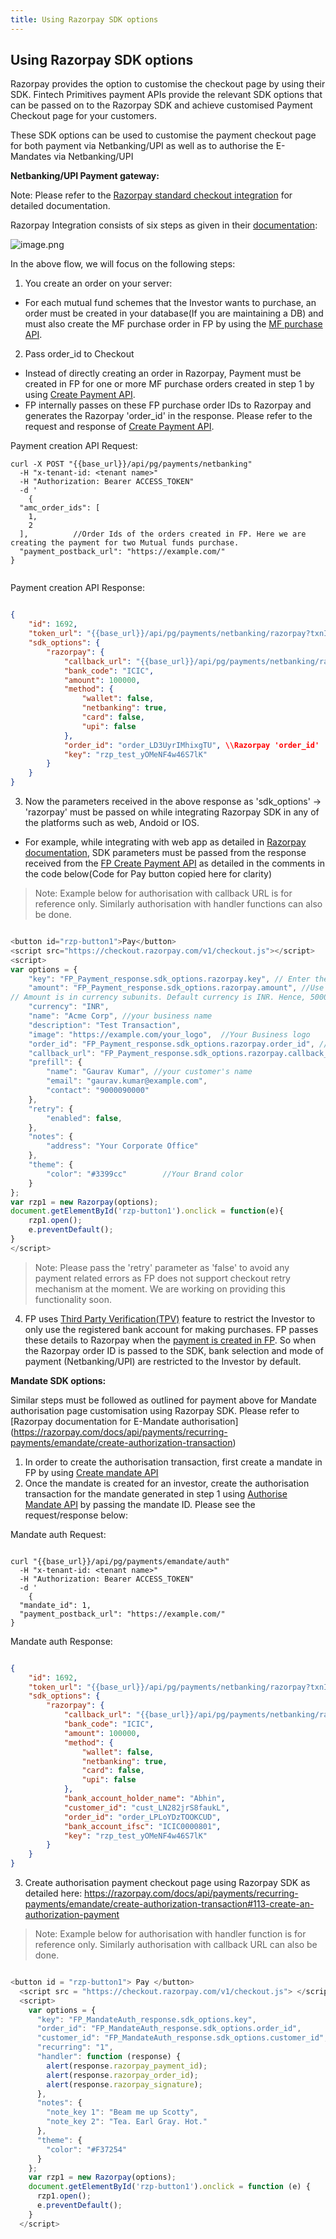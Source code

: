 ```yaml
---
title: Using Razorpay SDK options
---
```

## Using Razorpay SDK options

Razorpay provides the option to customise the checkout page by using their SDK. Fintech Primitives payment APIs provide the relevant SDK options that can be passed on to the Razorpay SDK and achieve customised Payment Checkout page for your customers.

These SDK options can be used to customise the payment checkout page for both payment via Netbanking/UPI as well as to authorise the E-Mandates via Netbanking/UPI

**Netbanking/UPI Payment gateway:**

Note: Please refer to the [Razorpay standard checkout integration](https://razorpay.com/docs/payments/payment-gateway/web-integration/standard/) for detailed documentation.

Razorpay Integration consists of six steps as given in their [documentation](https://razorpay.com/docs/payments/payment-gateway/web-integration/standard/):

![image.png](./image.png)

In the above flow, we will focus on the following steps:
1. You create an order on your server:
  - For each mutual fund schemes that the Investor wants to purchase, an order must be created in your database(If you are maintaining a DB) and must also create the MF purchase order in FP by using the [MF purchase API](https://fintechprimitives.com/docs/api/#create-a-mf-purchase).
2. Pass order_id to Checkout
  - Instead of directly creating an order in Razorpay, Payment must be created in FP for one or more MF purchase orders created in step 1 by using [Create Payment API](https://fintechprimitives.com/docs/api/#create-a-payment).
  - FP internally passes on these FP purchase order IDs to Razorpay and generates the Razorpay 'order_id' in the response. Please refer to the request and response of [Create Payment API](https://fintechprimitives.com/docs/api/#create-a-payment).


Payment creation API Request:

```
curl -X POST "{{base_url}}/api/pg/payments/netbanking"
  -H "x-tenant-id: <tenant name>"
  -H "Authorization: Bearer ACCESS_TOKEN"
  -d '
    {
  "amc_order_ids": [
    1,
    2
  ],          //Order Ids of the orders created in FP. Here we are creating the payment for two Mutual funds purchase.
  "payment_postback_url": "https://example.com/"
}


```

Payment creation API Response:

```json

{
    "id": 1692,
    "token_url": "{{base_url}}/api/pg/payments/netbanking/razorpay?txnId=2c8a6e76-f622-47d8-90c2-746f9fb1d577&txnType=0",
    "sdk_options": {
        "razorpay": {
            "callback_url": "{{base_url}}/api/pg/payments/netbanking/razorpay/capture/1692",
            "bank_code": "ICIC",
            "amount": 100000,
            "method": {
                "wallet": false,
                "netbanking": true,
                "card": false,
                "upi": false
            },
            "order_id": "order_LD3UyrIMhixgTU", \\Razorpay 'order_id'
            "key": "rzp_test_yOMeNF4w46S7lK"
        }
    }
}

```
3. Now the parameters received in the above response as 'sdk_options' -> 'razorpay' must be passed on while integrating Razorpay SDK in any of the platforms such as web, Andoid or IOS.
  - For example, while integrating with web app as detailed in [Razorpay documentation](https://razorpay.com/docs/payments/payment-gateway/web-integration/standard/build-integration#code-to-add-pay-button), SDK parameters must be passed from the response received from the [FP Create Payment API](https://fintechprimitives.com/docs/api/#create-a-payment) as detailed in the comments in the code below(Code for Pay button copied here for clarity)
> Note: Example below for authorisation with callback URL is for reference only. Similarly authorisation with handler functions can also be done.

```javascript

<button id="rzp-button1">Pay</button>
<script src="https://checkout.razorpay.com/v1/checkout.js"></script>
<script>
var options = {
    "key": "FP_Payment_response.sdk_options.razorpay.key", // Enter the Key ID generated from the Dashboard
    "amount": "FP_Payment_response.sdk_options.razorpay.amount", //Use the amount received from FP payment response -> SDK_options -> razorpay -> amount.
// Amount is in currency subunits. Default currency is INR. Hence, 50000 refers to 50000 paise
    "currency": "INR",
    "name": "Acme Corp", //your business name
    "description": "Test Transaction",  
    "image": "https://example.com/your_logo",  //Your Business logo
    "order_id": "FP_Payment_response.sdk_options.razorpay.order_id", //Use the order ID received from FP payment response -> SDK_options -> razorpay -> order_id.
    "callback_url": "FP_Payment_response.sdk_options.razorpay.callback_url", //Use the callback_URL received from FP payment response -> SDK_options -> razorpay -> callback_url.
    "prefill": {
        "name": "Gaurav Kumar", //your customer's name
        "email": "gaurav.kumar@example.com",
        "contact": "9000090000"
    },
    "retry": {
        "enabled": false,          
    },
    "notes": {
        "address": "Your Corporate Office"
    },
    "theme": {
        "color": "#3399cc"        //Your Brand color
    }
};
var rzp1 = new Razorpay(options);
document.getElementById('rzp-button1').onclick = function(e){
    rzp1.open();
    e.preventDefault();
}
</script>
```
> Note: Please pass the 'retry' parameter as 'false' to avoid any payment related errors as FP does not support checkout retry mechanism at the moment. We are working on providing this functionality soon.

4. FP uses [Third Party Verification(TPV)](https://razorpay.com/docs/payments/third-party-validation/) feature to restrict the Investor to only use the registered bank account for making purchases. 
FP passes these details to Razorpay when the [payment is created in FP](https://fintechprimitives.com/docs/api/#create-a-payment). So when the Razorpay order ID is passed to the SDK, bank selection and mode of payment (Netbanking/UPI) are restricted to the Investor by default.

**Mandate SDK options:**

Similar steps must be followed as outlined for payment above for Mandate authorisation page customisation using Razorpay SDK. Please refer to [Razorpay documentation for E-Mandate authorisation] (https://razorpay.com/docs/api/payments/recurring-payments/emandate/create-authorization-transaction)

1. In order to create the authorisation transaction, first create a mandate in FP by using [Create mandate API](https://fintechprimitives.com/docs/api/#create-a-mandate-enach)
2. Once the mandate is created for an investor, create the authorisation transaction for the mandate generated in step 1 using [Authorise Mandate API](https://fintechprimitives.com/docs/api/#authorize-a-mandate-enach) by passing the mandate ID. Please see the request/response below:

Mandate auth Request:
```

curl "{{base_url}}/api/pg/payments/emandate/auth"
  -H "x-tenant-id: <tenant name>"
  -H "Authorization: Bearer ACCESS_TOKEN"
  -d '
    {
  "mandate_id": 1,
  "payment_postback_url": "https://example.com/"
}

```

Mandate auth Response:

```json

{
    "id": 1692,
    "token_url": "{{base_url}}/api/pg/payments/netbanking/razorpay?txnId=2c8a6e76-f622-47d8-90c2-746f9fb1d577&txnType=0",
    "sdk_options": {
        "razorpay": {
            "callback_url": "{{base_url}}/api/pg/payments/netbanking/razorpay/capture/1692",
            "bank_code": "ICIC",
            "amount": 100000,
            "method": {
                "wallet": false,
                "netbanking": true,
                "card": false,
                "upi": false
            },
            "bank_account_holder_name": "Abhin",   
            "customer_id": "cust_LN282jrS8faukL",
            "order_id": "order_LPLoYDzTOOKCUD",
            "bank_account_ifsc": "ICIC0000801",
            "key": "rzp_test_yOMeNF4w46S7lK"
        }
    }
}

```
3. Create authorisation payment checkout page using Razorpay SDK as detailed here: https://razorpay.com/docs/api/payments/recurring-payments/emandate/create-authorization-transaction#113-create-an-authorization-payment 
> Note: Example below for authorisation with handler function is for reference only. Similarly authorisation with callback URL can also be done.

```javascript

<button id = "rzp-button1"> Pay </button>
  <script src = "https://checkout.razorpay.com/v1/checkout.js"> </script>
  <script>
    var options = {
      "key": "FP_MandateAuth_response.sdk_options.key",           
      "order_id": "FP_MandateAuth_response.sdk_options.order_id",
      "customer_id": "FP_MandateAuth_response.sdk_options.customer_id",
      "recurring": "1",
      "handler": function (response) {
        alert(response.razorpay_payment_id);
        alert(response.razorpay_order_id);
        alert(response.razorpay_signature);
      },
      "notes": {
        "note_key 1": "Beam me up Scotty",
        "note_key 2": "Tea. Earl Gray. Hot."
      },
      "theme": {
        "color": "#F37254"
      }
    };
    var rzp1 = new Razorpay(options);
    document.getElementById('rzp-button1').onclick = function (e) {
      rzp1.open();
      e.preventDefault();
    }
  </script>
  ```
